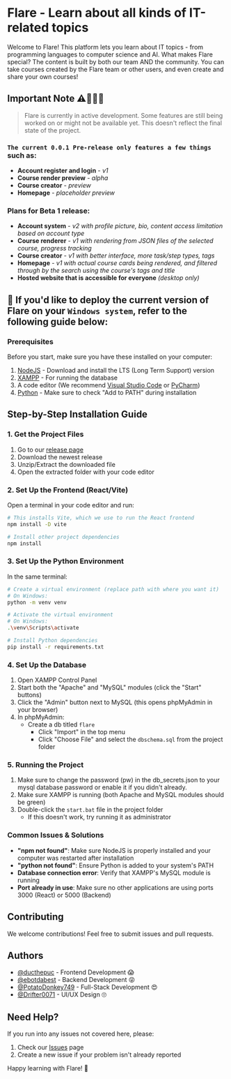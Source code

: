 # Flare - Learn about all kinds of IT-related topics

Welcome to Flare! This platform lets you learn about IT topics - from programming languages to computer science and AI. What makes Flare special? The content is built by both our team AND the community. You can take courses created by the Flare team or other users, and even create and share your own courses!

## Important Note ⚠️🥵🥵🥵
> Flare is currently in active development. Some features are still being worked on or might not be available yet. This doesn't reflect the final state of the project.

### `The current 0.0.1 Pre-release only features a few things` such as:
   - **Account register and login** - *v1*
   - **Course render preview** - *alpha*
   - **Course creator** - *preview*
   - **Homepage** - *placeholder preview*

### Plans for Beta 1 release:
   - **Account system** - *v2 with profile picture, bio, content access limitation based on account type*
   - **Course renderer** - *v1 with rendering from JSON files of the selected course, progress tracking*
   - **Course creator** - *v1 with better interface, more task/step types, tags*
   - **Homepage** - *v1 with actual course cards being rendered, and filtered through by the search using the course's tags and title*
   - **Hosted website that is accessible for everyone** *(desktop only)*


## 📌 If you'd like to deploy the current version of Flare on your `Windows system`, refer to the following guide below:

### Prerequisites
Before you start, make sure you have these installed on your computer:
1. [NodeJS](https://nodejs.org/en) - Download and install the LTS (Long Term Support) version
2. [XAMPP](https://www.apachefriends.org/download.html) - For running the database
3. A code editor (We recommend [Visual Studio Code](https://code.visualstudio.com/) or [PyCharm](https://www.jetbrains.com/pycharm/))
4. [Python](https://www.python.org/downloads/) - Make sure to check "Add to PATH" during installation

## Step-by-Step Installation Guide

### 1. Get the Project Files
1. Go to our [release page](https://github.com/ducthepuc/Flare/releases)
2. Download the newest release
3. Unzip/Extract the downloaded file
4. Open the extracted folder with your code editor

### 2. Set Up the Frontend (React/Vite)
Open a terminal in your code editor and run:
```bash
# This installs Vite, which we use to run the React frontend
npm install -D vite

# Install other project dependencies
npm install
```

### 3. Set Up the Python Environment
In the same terminal:
```bash
# Create a virtual environment (replace path with where you want it)
# On Windows:
python -m venv venv

# Activate the virtual environment
# On Windows:
.\venv\Scripts\activate

# Install Python dependencies
pip install -r requirements.txt
```

### 4. Set Up the Database
1. Open XAMPP Control Panel
2. Start both the "Apache" and "MySQL" modules (click the "Start" buttons)
3. Click the "Admin" button next to MySQL (this opens phpMyAdmin in your browser)
4. In phpMyAdmin:
   - Create a db titled `flare`
      - Click "Import" in the top menu
      - Click "Choose File" and select the `dbschema.sql` from the project folder

### 5. Running the Project
1. Make sure to change the password (pw) in the db_secrets.json to your mysql database password or enable it if you didn't already.
2. Make sure XAMPP is running (both Apache and MySQL modules should be green)
3. Double-click the `start.bat` file in the project folder
   - If this doesn't work, try running it as administrator

### Common Issues & Solutions
- **"npm not found"**: Make sure NodeJS is properly installed and your computer was restarted after installation
- **"python not found"**: Ensure Python is added to your system's PATH
- **Database connection error**: Verify that XAMPP's MySQL module is running
- **Port already in use**: Make sure no other applications are using ports 3000 (React) or 5000 (Backend)

## Contributing
We welcome contributions! Feel free to submit issues and pull requests.

## Authors
- [@ducthepuc](https://github.com/ducthepuc) - Frontend Development 😱
- [@ebotdabest](https://github.com/ebotdabest) - Backend Development 😝
- [@PotatoDonkey749](https://github.com/PotatoDonkey749) - Full-Stack Development 😍
- [@Drifter0071](https://github.com/Drifter0071) - UI/UX Design 🙄

## Need Help?
If you run into any issues not covered here, please:
1. Check our [Issues](https://github.com/ducthepuc/Flare/issues) page
2. Create a new issue if your problem isn't already reported

Happy learning with Flare! 🚀
